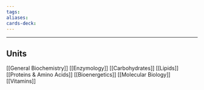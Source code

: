 ```yaml
---
tags:
aliases:
cards-deck: 
---
```

---
## Units
[[General Biochemistry]]
[[Enzymology]]
[[Carbohydrates]]
[[Lipids]]
[[Proteins & Amino Acids]]
[[Bioenergetics]]
[[Molecular Biology]]
[[Vitamins]]


